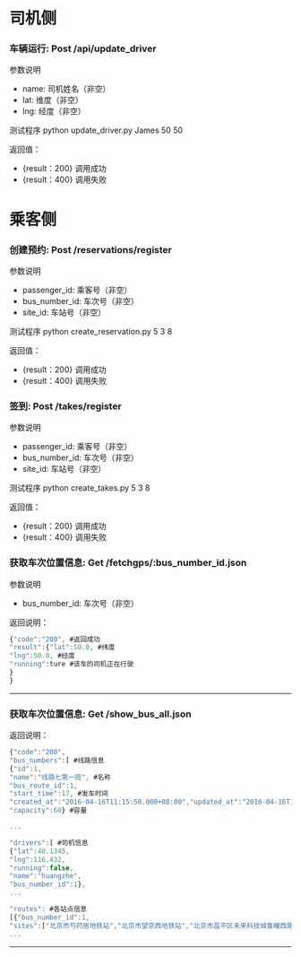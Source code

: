 # 司机侧


### 车辆运行: Post /api/update_driver

参数说明 

* name: 司机姓名（非空）  
* lat: 维度（非空）
* lng: 经度（非空）


测试程序 python update_driver.py James 50 50

返回值：

* {result：200} 调用成功
* {result：400} 调用失败



# 乘客侧 
 
### 创建预约: Post /reservations/register

参数说明 

* passenger_id: 乘客号（非空）  
* bus_number_id: 车次号（非空）
* site_id: 车站号（非空）


测试程序 python create_reservation.py  5  3  8

返回值：

* {result：200} 调用成功
* {result：400} 调用失败



### 签到: Post /takes/register

参数说明 

* passenger_id: 乘客号（非空）  
* bus_number_id: 车次号（非空）
* site_id: 车站号（非空）


测试程序 python create_takes.py  5  3 8

返回值：

* {result：200} 调用成功
* {result：400} 调用失败

### 获取车次位置信息: Get /fetchgps/:bus_number_id.json


参数说明 

* bus_number_id: 车次号（非空）



返回说明：
```javascript
{"code":"200", #返回成功
"result":{"lat":50.0, #纬度
"lng":50.0, #经度
"running":ture #该车的司机正在行驶
}
}
```
---


### 获取车次位置信息: Get /show_bus_all.json





返回说明：
```javascript
{"code":"200",
"bus_numbers":[ #线路信息
{"id":1,
"name":"线路七第一班", #名称
"bus_route_id":1,
"start_time":17, #发车时间
"created_at":"2016-04-16T11:15:50.000+08:00","updated_at":"2016-04-16T11:15:50.000+08:00",
"capacity":60} #容量

...

"drivers":[ #司机信息
{"lat":40.1345,
"lng":116.432,
"running":false,
"name":"huangzhe",
"bus_number_id":1},
...

"routes": #各站点信息
[{"bus_number_id":1,
"sites":["北京市芍药居地铁站","北京市望京西地铁站","北京市昌平区未来科技城鲁疃西路"]}
...

```
---






